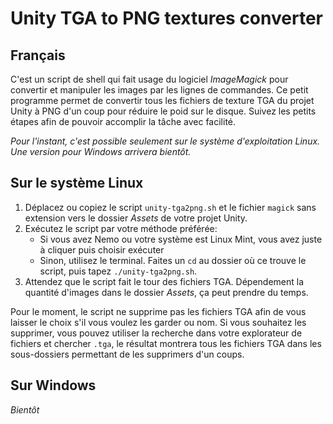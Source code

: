 # Unity TGA to PNG textures converter

## Français

C'est un script de shell qui fait usage du logiciel _ImageMagick_ pour convertir et manipuler les images par les lignes de commandes. Ce petit programme permet de convertir tous les fichiers de texture TGA du projet Unity à PNG d'un coup pour réduire le poid sur le disque. Suivez les petits étapes afin de pouvoir accomplir la tâche avec facilité.

_Pour l'instant, c'est possible seulement sur le système d'exploitation Linux. Une version pour Windows arrivera bientôt._

## Sur le système Linux

1. Déplacez ou copiez le script `unity-tga2png.sh` et le fichier `magick` sans extension vers le dossier _Assets_ de votre projet Unity.
2. Exécutez le script par votre méthode préférée:
   - Si vous avez Nemo ou votre système est Linux Mint, vous avez juste à cliquer puis choisir exécuter
   - Sinon, utilisez le terminal. Faites un `cd` au dossier où ce trouve le script, puis tapez `./unity-tga2png.sh`.
3. Attendez que le script fait le tour des fichiers TGA. Dépendement la quantité d'images dans le dossier _Assets_, ça peut prendre du temps.

Pour le moment, le script ne supprime pas les fichiers TGA afin de vous laisser le choix s'il vous voulez les garder ou nom. Si vous souhaitez les supprimer, vous pouvez utiliser la recherche dans votre explorateur de fichiers et chercher `.tga`, le résultat montrera tous les fichiers TGA dans les sous-dossiers permettant de les supprimers d'un coups.

## Sur Windows

_Bientôt_
